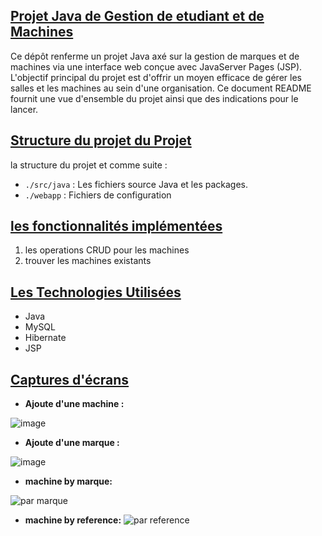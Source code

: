 ## <u>**Projet Java de Gestion de etudiant et de Machines**</u>
Ce dépôt renferme un projet Java axé sur la gestion de marques et de machines via une interface web conçue avec JavaServer Pages (JSP). L'objectif principal du projet est d'offrir un moyen efficace de gérer les salles et les machines au sein d'une organisation. Ce document README fournit une vue d'ensemble du projet ainsi que des indications pour le lancer.
## <u>**Structure du projet du Projet**</u>
la structure du projet et comme suite :

+ `./src/java`  : Les fichiers source Java et les packages.
+ `./webapp`  :  Fichiers de configuration

  
## <u>**les fonctionnalités implémentées**</u>
1. les operations CRUD pour les machines
3. trouver les machines existants

  
## <u>**Les Technologies Utilisées**</u>
+ Java 
+ MySQL
+ Hibernate
+ JSP

  
## <u>**Captures d'écrans**</u>
- **Ajoute d'une machine :**

![image](https://github.com/ayouboifikEnsaj/Tp_JSP/assets/107751911/54018a80-0bf4-42e4-b7dc-7a7f5854c350)


- **Ajoute d'une marque :**

![image](https://github.com/ayouboifikEnsaj/Tp_JSP/assets/107751911/6e042e34-34da-4471-8920-73a1e883e043)

- **machine by marque:**


![par marque](https://github.com/ayouboifikEnsaj/Tp_JSP/assets/107751911/2c4b82e4-8bab-4e89-8529-cb704fe08640)

- **machine by reference:**
![par reference](https://github.com/ayouboifikEnsaj/Tp_JSP/assets/107751911/ca4211a5-4e84-4284-be96-240de62e08aa)





  
